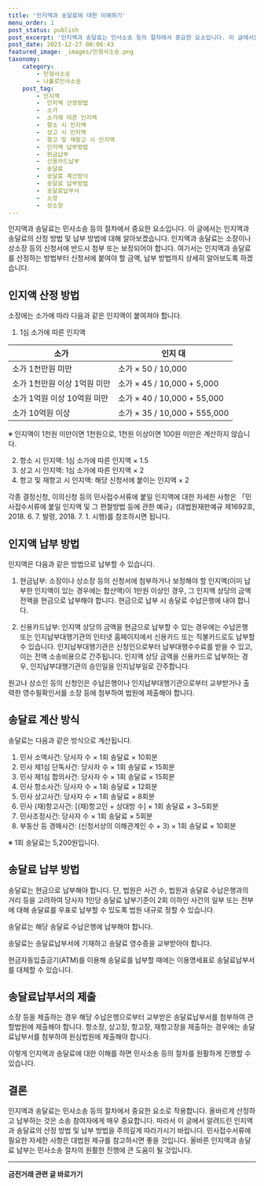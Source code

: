 ```yaml
---
title: '인지액과 송달료에 대한 이해하기'
menu_order: 1
post_status: publish
post_excerpt: '인지액과 송달료는 민사소송 등의 절차에서 중요한 요소입니다. 이 글에서는 인지액과 송달료의 산정 방법 및 납부 방법에 대해 알아보겠습니다. 인지액과 송달료는 소장이나 상소장 등의 신청서에 반드시 첨부 또는 보정되어야 합니다. 여기서는 인지액과 송달료를 산정하는 방법부터 신청서에 붙여야 할 금액, 납부 방법까지 상세히 알아보도록 하겠습니다.'
post_date: 2023-12-27 00:06:43
featured_image: _images/민형사소송.png
taxonomy:
    category:
        - 민형사소송
        - 나홀로민사소송
    post_tag:
        - 인지액
        -  인지액 산정방법
        -  소가
        -  소가에 따른 인지액
        -  항소 시 인지액
        -  상고 시 인지액
        -  항고 및 재항고 시 인지액
        -  인지액 납부방법
        -  현금납부
        -  신용카드납부
        -  송달료
        -  송달료 계산방식
        -  송달료 납부방법
        -  송달료납부서
        -  소장
        -  상소장
---
```



인지액과 송달료는 민사소송 등의 절차에서 중요한 요소입니다. 이 글에서는 인지액과 송달료의 산정 방법 및 납부 방법에 대해 알아보겠습니다. 인지액과 송달료는 소장이나 상소장 등의 신청서에 반드시 첨부 또는 보정되어야 합니다. 여기서는 인지액과 송달료를 산정하는 방법부터 신청서에 붙여야 할 금액, 납부 방법까지 상세히 알아보도록 하겠습니다.

## 인지액 산정 방법

소장에는 소가에 따라 다음과 같은 인지액이 붙여져야 합니다.

1. 1심 소가에 따른 인지액

|소가|인지 대|
|---|---|
|소가 1천만원 미만|소가 × 50 / 10,000|
|소가 1천만원 이상 1억원 미만|소가 × 45 / 10,000 + 5,000|
|소가 1억원 이상 10억원 미만|소가 × 40 / 10,000 + 55,000|
|소가 10억원 이상|소가 × 35 / 10,000 + 555,000|

※ 인지액이 1천원 미만이면 1천원으로, 1천원 이상이면 100원 미만은 계산하지 않습니다.

2. 항소 시 인지액: 1심 소가에 따른 인지액 × 1.5
3. 상고 시 인지액: 1심 소가에 따른 인지액 × 2
4. 항고 및 재항고 시 인지액: 해당 신청서에 붙이는 인지액 × 2

각종 결정신청, 이의신청 등의 민사접수서류에 붙일 인지액에 대한 자세한 사항은 「민사접수서류에 붙일 인지액 및 그 편철방법 등에 관한 예규」(대법원재판예규 제1692호, 2018. 6. 7. 발령, 2018. 7. 1. 시행)를 참조하시면 됩니다.

## 인지액 납부 방법

인지액은 다음과 같은 방법으로 납부할 수 있습니다.

1. 현금납부: 소장이나 상소장 등의 신청서에 첨부하거나 보정해야 할 인지액(이미 납부한 인지액이 있는 경우에는 합산액)이 1만원 이상인 경우, 그 인지액 상당의 금액 전액을 현금으로 납부해야 합니다. 현금으로 납부 시 송달료 수납은행에 내야 합니다.

2. 신용카드납부: 인지액 상당의 금액을 현금으로 납부할 수 있는 경우에는 수납은행 또는 인지납부대행기관의 인터넷 홈페이지에서 신용카드 또는 직불카드로도 납부할 수 있습니다. 인지납부대행기관은 신청인으로부터 납부대행수수료를 받을 수 있고, 이는 전액 소송비용으로 간주됩니다. 인지액 상당 금액을 신용카드로 납부하는 경우, 인지납부대행기관의 승인일을 인지납부일로 간주합니다.

원고나 상소인 등의 신청인은 수납은행이나 인지납부대행기관으로부터 교부받거나 출력한 영수필확인서를 소장 등에 첨부하여 법원에 제출해야 합니다.

## 송달료 계산 방식

송달료는 다음과 같은 방식으로 계산됩니다.

1. 민사 소액사건: 당사자 수 × 1회 송달료 × 10회분
2. 민사 제1심 단독사건: 당사자 수 × 1회 송달료 × 15회분
3. 민사 제1심 합의사건: 당사자 수 × 1회 송달료 × 15회분
4. 민사 항소사건: 당사자 수 × 1회 송달료 × 12회분
5. 민사 상고사건: 당사자 수 × 1회 송달료 × 8회분
6. 민사 (재)항고사건: [(재)항고인 + 상대방 수] × 1회 송달료 × 3~5회분
7. 민사조정사건: 당사자 수 × 1회 송달료 × 5회분
8. 부동산 등 경매사건: (신청서상의 이해관계인 수 + 3) × 1회 송달료 × 10회분

※ 1회 송달료는 5,200원입니다.

## 송달료 납부 방법

송달료는 현금으로 납부해야 합니다. 단, 법원은 사건 수, 법원과 송달료 수납은행과의 거리 등을 고려하여 당사자 1인당 송달료 납부기준이 2회 이하인 사건의 일부 또는 전부에 대해 송달료를 우표로 납부할 수 있도록 법원 내규로 정할 수 있습니다.

송달료는 해당 송달료 수납은행에 납부해야 합니다.

송달료는 송달료납부서에 기재하고 송달료 영수증을 교부받아야 합니다.

현금자동입출금기(ATM)를 이용해 송달료를 납부할 때에는 이용명세표로 송달료납부서를 대체할 수 있습니다.

## 송달료납부서의 제출

소장 등을 제출하는 경우 해당 수납은행으로부터 교부받은 송달료납부서를 첨부하여 관할법원에 제출해야 합니다. 항소장, 상고장, 항고장, 재항고장을 제출하는 경우에는 송달료납부서를 첨부하여 원심법원에 제출해야 합니다.

이렇게 인지액과 송달료에 대한 이해를 하면 민사소송 등의 절차를 원활하게 진행할 수 있습니다.

## 결론

인지액과 송달료는 민사소송 등의 절차에서 중요한 요소로 작용합니다. 올바르게 산정하고 납부하는 것은 소송 참여자에게 매우 중요합니다. 따라서 이 글에서 알려드린 인지액과 송달료의 산정 방법 및 납부 방법을 주의깊게 따라가시기 바랍니다. 민사접수서류에 필요한 자세한 사항은 대법원 제규를 참고하시면 좋을 것입니다. 올바른 인지액과 송달료 납부는 민사소송 절차의 원활한 진행에 큰 도움이 될 것입니다.
<!-- wp:separator -->
<hr class="wp-block-separator has-alpha-channel-opacity"/>
<!-- /wp:separator -->

<!-- wp:group {"backgroundColor":"base","layout":{"type":"constrained"}} -->
<div class="wp-block-group has-base-background-color has-background"><!-- wp:paragraph {"align":"center","fontSize":"medium"} -->
<p class="has-text-align-center has-large-font-size"><strong>금전거래 관련 글 바로가기</strong></p>
<!-- /wp:paragraph -->


<!-- wp:latest-posts
{"categories":[{"id":13538,"count":19,"description":"","link":"https://uknowlaw.com/category/%ea%b8%88%ec%a0%84%ea%b1%b0%eb%9e%98/","name":"금전거래","slug":"금전거래","taxonomy":"category","parent":0,"meta":[],"_links":{"self":[{"href":"https://uknowlaw.com/wp-json/wp/v2/categories/13538"}],"collection":[{"href":"https://uknowlaw.com/wp-json/wp/v2/categories"}],"about":[{"href":"https://uknowlaw.com/wp-json/wp/v2/taxonomies/category"}],"wp:post_type":[{"href":"https://uknowlaw.com/wp-json/wp/v2/posts?categories=13538"}],"curies":[{"name":"wp","href":"https://api.w.org/{rel}","templated":true}]}}],"postsToShow":100,"excerptLength":28,"postLayout":"grid","columns":2,"featuredImageAlign":"left","featuredImageSizeSlug":"large","fontSize":"small"} /--></div>
<!-- /wp:group -->
